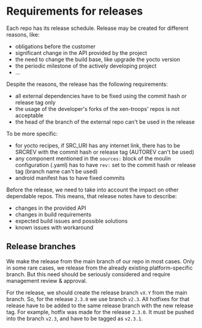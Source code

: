 # Requirements for releases

Each repo has its release schedule. Release may be created for different
reasons, like:
- obligations before the customer
- significant change in the API provided by the project
- the need to change the build base, like upgrade the yocto version
- the periodic milestone of the actively developing project
- ...

Despite the reasons, the release has the following requirements:
- all external dependencies have to be fixed using the commit hash or
release tag only
- the usage of the developer's forks of the xen-troops' repos is not acceptable
- the head of the branch of the external repo can't be used in the release

To be more specific:
- for yocto recipes, if SRC_URI has any internet link, there has to be SRCREV
with the commit hash or release tag (AUTOREV can't be used)
- any component mentioned in the `sources:` block of the moulin configuration
(.yaml) has to have `rev:` set to the commit hash or release tag (branch name
can't be used)
- android manifest has to have fixed commits

Before the release, we need to take into account the impact on other dependable
repos. This means, that release notes have to describe:
- changes in the provided API
- changes in build requirements
- expected build issues and possible solutions
- known issues with workaround

## Release branches
We make the release from the main branch of our repo in most cases.
Only in some rare cases, we release from the already existing
platform-specific branch. But this need should be seriously considered
and require management review & approval.

For the release, we should create the release branch `vX.Y` from the main
branch. So, for the release `2.3.0` we use branch `v2.3`.
All hotfixes for that release have to be added to the same release branch
with the new release tag.
For example, hotfix was made for the release `2.3.0`. It must be pushed
into the branch `v2.3`, and have to be tagged as `v2.3.1`.
